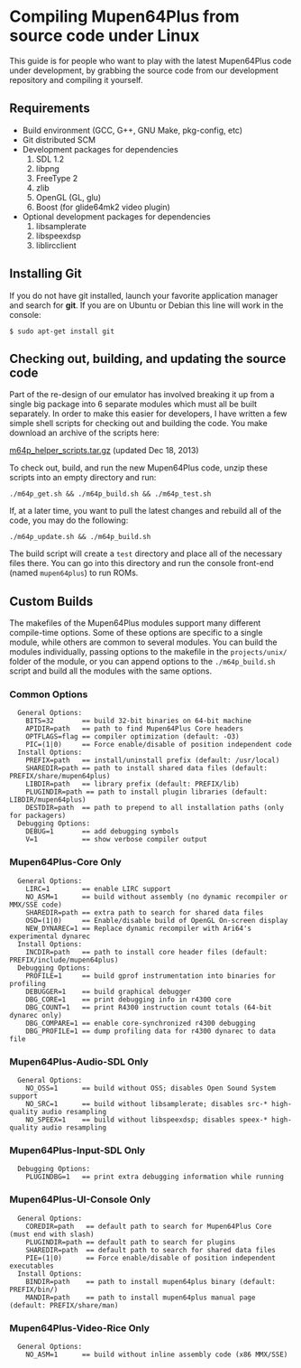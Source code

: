 # Compiling Mupen64Plus from source code under Linux #

This guide is for people who want to play with the latest Mupen64Plus code under development, by grabbing the source code from our development repository and compiling it yourself.

## Requirements ##

  * Build environment (GCC, G++, GNU Make, pkg-config, etc)
  * Git distributed SCM
  * Development packages for dependencies
    1. SDL 1.2
    1. libpng
    1. FreeType 2
    1. zlib
    1. OpenGL (GL, glu)
    1. Boost (for glide64mk2 video plugin)
  * Optional development packages for dependencies
    1. libsamplerate
    1. libspeexdsp
    1. liblircclient

## Installing Git ##

If you do not have git installed, launch your favorite application manager and search for **git**. If you are on Ubuntu or Debian this line will work in the console:

`$ sudo apt-get install git`

## Checking out, building, and updating the source code ##

Part of the re-design of our emulator has involved breaking it up from a single big package into 6 separate modules which must all be built separately.  In order to make this easier for developers, I have written a few simple shell scripts for checking out and building the code.  You make download an archive of the scripts here:

[m64p\_helper\_scripts.tar.gz](https://github.com/mupen64plus/mupen64plus-core/raw/master/tools/m64p_helper_scripts.tar.gz) (updated Dec 18, 2013)

To check out, build, and run the new Mupen64Plus code, unzip these scripts into an empty directory and run:

`./m64p_get.sh && ./m64p_build.sh && ./m64p_test.sh`

If, at a later time, you want to pull the latest changes and rebuild all of the code, you may do the following:

`./m64p_update.sh && ./m64p_build.sh`

The build script will create a `test` directory and place all of the necessary files there.  You can go into this directory and run the console front-end (named `mupen64plus`) to run ROMs.

## Custom Builds ##

The makefiles of the Mupen64Plus modules support many different compile-time options.  Some of these options are specific to a single module, while others are common to several modules.  You can build the modules individually, passing options to the makefile in the `projects/unix/` folder of the module, or you can append options to the `./m64p_build.sh` script and build all the modules with the same options.

### Common Options ###
```
  General Options:
    BITS=32       == build 32-bit binaries on 64-bit machine
    APIDIR=path   == path to find Mupen64Plus Core headers
    OPTFLAGS=flag == compiler optimization (default: -O3)
    PIC=(1|0)     == Force enable/disable of position independent code
  Install Options:
    PREFIX=path   == install/uninstall prefix (default: /usr/local)
    SHAREDIR=path == path to install shared data files (default: PREFIX/share/mupen64plus)
    LIBDIR=path   == library prefix (default: PREFIX/lib)
    PLUGINDIR=path == path to install plugin libraries (default: LIBDIR/mupen64plus)
    DESTDIR=path  == path to prepend to all installation paths (only for packagers)
  Debugging Options:
    DEBUG=1       == add debugging symbols
    V=1           == show verbose compiler output
```

### Mupen64Plus-Core Only ###
```
  General Options:
    LIRC=1        == enable LIRC support
    NO_ASM=1      == build without assembly (no dynamic recompiler or MMX/SSE code)
    SHAREDIR=path == extra path to search for shared data files
    OSD=(1|0)     == Enable/disable build of OpenGL On-screen display
    NEW_DYNAREC=1 == Replace dynamic recompiler with Ari64's experimental dynarec
  Install Options:
    INCDIR=path   == path to install core header files (default: PREFIX/include/mupen64plus)
  Debugging Options:
    PROFILE=1     == build gprof instrumentation into binaries for profiling
    DEBUGGER=1    == build graphical debugger
    DBG_CORE=1    == print debugging info in r4300 core
    DBG_COUNT=1   == print R4300 instruction count totals (64-bit dynarec only)
    DBG_COMPARE=1 == enable core-synchronized r4300 debugging
    DBG_PROFILE=1 == dump profiling data for r4300 dynarec to data file
```

### Mupen64Plus-Audio-SDL Only ###

```
  General Options:
    NO_OSS=1      == build without OSS; disables Open Sound System support
    NO_SRC=1      == build without libsamplerate; disables src-* high-quality audio resampling
    NO_SPEEX=1    == build without libspeexdsp; disables speex-* high-quality audio resampling
```

### Mupen64Plus-Input-SDL Only ###

```
  Debugging Options:
    PLUGINDBG=1   == print extra debugging information while running
```

### Mupen64Plus-UI-Console Only ###

```
  General Options:
    COREDIR=path   == default path to search for Mupen64Plus Core (must end with slash)
    PLUGINDIR=path == default path to search for plugins
    SHAREDIR=path  == default path to search for shared data files
    PIE=(1|0)      == Force enable/disable of position independent executables
  Install Options:
    BINDIR=path    == path to install mupen64plus binary (default: PREFIX/bin/)
    MANDIR=path    == path to install mupen64plus manual page (default: PREFIX/share/man)
```

### Mupen64Plus-Video-Rice Only ###

```
  General Options:
    NO_ASM=1      == build without inline assembly code (x86 MMX/SSE)
```